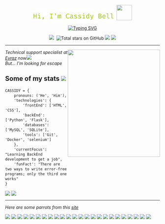 <p align="center"><img src="./name.png">
<img src="https://media.giphy.com/media/mGcNjsfWAjY5AEZNw6/giphy.gif" width="50px" height="50px"></h2></p>

<p align="center"><a href="https://git.io/typing-svg"><img src="https://readme-typing-svg.demolab.com?font=Fira+Code&size=22&pause=1000&color=97CA00&center=true&vCenter=true&width=500&lines=Probably+Junior+Backend+developer;Trying+to+overcome+laziness+every+day;and+win%2C+sometimes..." alt="Typing SVG" /></a></p>

 
<p align="center">
    <img src="https://img.shields.io/github/watchers/peymone/peymone?color=orange&label=visitors&logo=CBS&logoColor=orange&style=for-the-badge">
    <img src="https://img.shields.io/github/followers/peymone?color=yellow&logo=Opsgenie&logoColor=yellow&style=for-the-badge" alt="">
    <img src="https://img.shields.io/github/stars/peymone?color=green&logo=Apache%20Spark&logoColor=green&style=for-the-badge" alt="Total stars on GitHub">
    <a href="https://t.me/neitendo"><img src="https://img.shields.io/static/v1?label=Telegram&message=link&style=for-the-badge&l&logo=telegram&color=blue"></a>
    <a href="https://vk.com/cassidy_bell"><img src="https://img.shields.io/static/v1?label=vk&message=link&style=for-the-badge&logo=vk&logoColor=lueviolet&color=violet"></a>
</p>

---

<img src="https://media.giphy.com/media/Ll22OhMLAlVDb8UQWe/giphy.gif" align="right" width="300px" height="350px">

_Technical support specialist at <a href="https://www.evraz.com/en/">Evraz</a> now<img src="https://media.giphy.com/media/3ov9k7A4giH2V5S8mc/giphy.gif" width="35px">_<br>
_But... I'm looking for escape_

<h2>Some of my stats <img src="https://media.giphy.com/media/Vf3ZKdillTMOOaOho0/giphy.gif" width="40px"></h2>

``` 
CASSIDY = {
    pronouns: ('He', 'Him'),
    'technologies': {
        'frontEnd': ['HTML', 'CSS'],
        'backEnd': ['Python', 'Flask'],
        'databases': ['MySQL', 'SQLite'],
        'tools': ['Git', 'Docker', 'selenium']
    },
    'currentFocus': "Learning BackEnd development to get a job",
    'funFact': "There are two ways to write error-free programs; only the third one works"
}
```

<p>

<img align="center" src="https://github-readme-stats.vercel.app/api?username=peymone&show_icons=true&hide_title=true&title_color=97CA00&icon_color=97CA00&include_all_commits=true&count_private=true&bg_color=00000000&hide_border=true" width="46%">

<img align="center" src="https://github-readme-stats.vercel.app/api/top-langs/?username=peymone&layout=compact&hide_title=true&bg_color=00000000&hide_border=true" width="49%">

</p>

---
_Here are some parrots from this <a href="https://cultofthepartyparrot.com/">site</a>_
<p>
<img src="https://cultofthepartyparrot.com/parrots/pythonparrot.gif" width="30px">
<img src="https://cultofthepartyparrot.com/guests/hd/nyanparrot.gif" width="30px">
<img src="https://cultofthepartyparrot.com/parrots/hd/evilparrot.gif" width="30px">
<img src="https://cultofthepartyparrot.com/parrots/hd/angelparrot.gif" width="60px">
<img src="https://cultofthepartyparrot.com/guests/cursedparrot.gif" width="30px">
<img src="https://cultofthepartyparrot.com/parrots/hd/laptop_parrot.gif" width="30px">
<img src="https://cultofthepartyparrot.com/guests/hd/batparrot.gif" width="30px">
<img src="https://cultofthepartyparrot.com/parrots/hd/vikingparrot.gif" width="30px">
<img src="https://cultofthepartyparrot.com/parrots/hd/ripparrot.gif" width="30px">
<img src="https://cultofthepartyparrot.com/guests/hd/partyblobcat.gif" width="30px">
<img src="https://cultofthepartyparrot.com/parrots/asyncparrot.gif" width="30px">
<img src="https://cultofthepartyparrot.com/parrots/hd/covid19parrot.gif" width="30px">
<img src="https://cultofthepartyparrot.com/parrots/hd/everythingsfineparrot.gif" width="30px">
<img src="https://cultofthepartyparrot.com/parrots/dabparrot.gif" width="30px">
<img src="https://cultofthepartyparrot.com/parrots/hd/thefastestparrot.gif" width="30px">
<img src="https://cultofthepartyparrot.com/guests/hd/gumiparrot.gif" width="30px">
<img src="https://cultofthepartyparrot.com/parrots/hd/sneezyparrot.gif" width="30px">
<img src="https://cultofthepartyparrot.com/parrots/dizzyparrot.gif" width="30px">
<img src="https://cultofthepartyparrot.com/guests/hd/vibepartycat.gif" width="30px">
<img src="https://cultofthepartyparrot.com/parrots/hd/reactparrot.gif" width="30px">
<img src="https://cultofthepartyparrot.com/parrots/metalparrot.gif" width="30px">
<img src="https://cultofthepartyparrot.com/guests/hd/trollparrot.gif" width="30px">
<img src="https://cultofthepartyparrot.com/parrots/hd/kindasusparrot.gif" width="30px">
<img src="https://cultofthepartyparrot.com/parrots/hd/sidewaysparrot.gif" width="30px">
</p>
